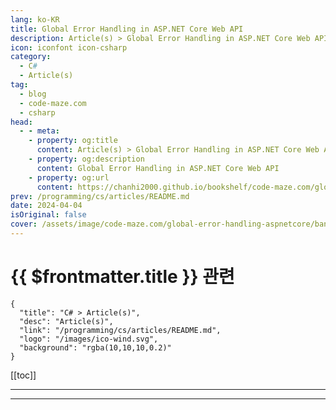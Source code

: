 ```yaml
---
lang: ko-KR
title: Global Error Handling in ASP.NET Core Web API
description: Article(s) > Global Error Handling in ASP.NET Core Web API
icon: iconfont icon-csharp
category: 
  - C#
  - Article(s)
tag: 
  - blog
  - code-maze.com
  - csharp
head:  
  - - meta:
    - property: og:title
      content: Article(s) > Global Error Handling in ASP.NET Core Web API
    - property: og:description
      content: Global Error Handling in ASP.NET Core Web API
    - property: og:url
      content: https://chanhi2000.github.io/bookshelf/code-maze.com/global-error-handling-aspnetcore.html
prev: /programming/cs/articles/README.md
date: 2024-04-04
isOriginal: false
cover: /assets/image/code-maze.com/global-error-handling-aspnetcore/banner.png
---
```


# {{ $frontmatter.title }} 관련

```component VPCard
{
  "title": "C# > Article(s)",
  "desc": "Article(s)",
  "link": "/programming/cs/articles/README.md",
  "logo": "/images/ico-wind.svg",
  "background": "rgba(10,10,10,0.2)"
}
```

[[toc]]

---

<SiteInfo
  name="Global Error Handling in ASP.NET Core Web API"
  desc="Find out how to replace try-catch blocks in your code with the Global Error Handling by using the custom or built-in middleware in ASP.NET Core."
  url="https://code-maze.com/global-error-handling-aspnetcore/"
  logo="/assets/image/code-maze.com/favicon.png"
  preview="/assets/image/code-maze.com/global-error-handling-aspnetcore/banner.png"/>

<!-- TODO: 작성 -->

---

<TagLinks />